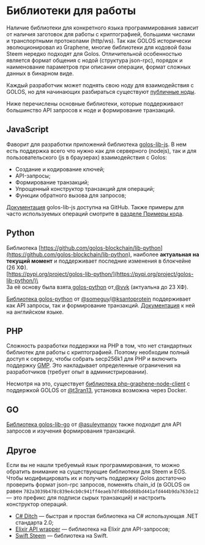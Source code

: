 # Библиотеки для работы

Наличие библиотеки для конкретного языка программирования зависит от наличия заготовок для работы с криптографией, большими числами и транспортными протоколами (http/ws). Так как GOLOS исторически эволюционировал из Graphene, многие библиотеки для кодовой базы Steem нередко подходят для Golos. Отличительной особенностью является формат общения с нодой (структура json-rpc), порядок и наименование параметров при описании операции, формат сложных данных в бинарном виде.

Каждый разработчик может поднять свою ноду для взаимодействия с GOLOS, но для начинающих разбираться существуют [публичные ноды](https://golos.id/nodes).

Ниже перечислены основные библиотеки, которые поддерживают большинство API запросов к ноде и формирование транзакций.

## JavaScript

Фаворит для разработки приложений библиотека [golos-lib-js](https://github.com/golos-blockchain/libs/tree/master/golos-lib-js). В нем есть поддержка всего что нужно как для серверного (nodejs), так и для пользовательского (js в браузерах) взаимодействия с Golos:

* Создание и кодирование ключей;
* API-запросы;
* Формирование транзакций;
* Упрощенный конструктор транзакций для операций;
* Функции обратного вызова для запросов;

[Документация](https://github.com/golos-blockchain/libs/tree/master/golos-lib-js/docs) golos-lib-js доступна на GitHub. Также примеры для часто используемых операций смотрите в [разделе Примеры кода](code-examples.md).

## Python

Библиотека [https://github.com/golos-blockchain/lib-python](https://github.com/golos-blockchain/lib-python), наиболее **актуальная** **на текущий момент** и поддерживает последние изменения в блокчейне (26 ХФ).\
[https://pypi.org/project/golos-lib-python/](https://pypi.org/project/golos-lib-python/)\
\
За её основу была взята[ golos-python](https://github.com/bitfag/golos-python) от[ @vvk](https://golos.id/@vvk) (актуальна до 23 ХФ).

[Библиотека golos-python](https://github.com/Privex/golos-python) от [@someguy](https://golos.id/@someguy123)/[@ksantoprotein](https://golos.id/@ksantoprotein) поддерживает как API запросы, так и формирование транзакций. [Документация](https://golos-python.readthedocs.io/en/latest/index.html) к ней на английском языке.

## PHP

Сложность разработки поддержки на PHP в том, что нет стандартных библиотек для работы с криптографией. Поэтому необходим полный доступ к серверу, чтобы собрать secp256k1 для PHP и включить поддержку [GMP](https://ru.wikipedia.org/wiki/GNU\_Multi-Precision\_Library). Это накладывает определенные ограничения на разработчиков (требует опыт в администрировании).

Несмотря на это, существует [библиотека php-graphene-node-client](https://github.com/t3ran13/php-graphene-node-client/) с поддержкой GOLOS от [@t3ran13](https://golos.id/@t3ran13), установка возможна через Docker.

## GO

[Библиотека golos-lib-go](https://github.com/golos-blockchain/golos-lib-go) от [@asuleymanov](https://golos.id/@asuleymanov) также подходит для API запросов и изучения формирования транзакций.

## Другое

Если вы не нашли требуемый язык программирования, то можно обратить внимание на существующие библиотеки для Steem и EOS. Чтобы модифицировать их и получить поддержку Golos достаточно проверить формат json-rpc запросов, поменять chain\_id (в GOLOS он равен `782a3039b478c839e4cb0c941ff4eaeb7df40bdd68bd441afd444b9da763de12` — это префикс для подписи сырых транзакций) и настроить конструктор операций.

* [C# Ditch](https://github.com/Chainers/Ditch) — быстрая и простая библиотека на C# использующая .NET стандарта 2.0;
* [Elixir API wrapper](https://github.com/metachaos-systems/steemex) — библиотека на Elixir для API-запросов;
* [Swift Steem](https://github.com/steemit/swift-steem) — библиотека на Swift.
